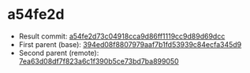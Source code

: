 # a54fe2d
- Result commit: [a54fe2d73c04918cca9d86ff1119cc9d89d69dcc](https://github.com/MarlinFirmware/Marlin/commit/a54fe2d73c04918cca9d86ff1119cc9d89d69dcc)
- First parent (base): [394ed08f8807979aaf7b1fd53939c84ecfa345d9](https://github.com/MarlinFirmware/Marlin/commit/394ed08f8807979aaf7b1fd53939c84ecfa345d9)
- Second parent (remote): [7ea63d08df7f823a6c1f390b5ce73bd7ba899050](https://github.com/MarlinFirmware/Marlin/commit/7ea63d08df7f823a6c1f390b5ce73bd7ba899050)
